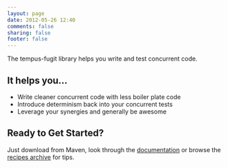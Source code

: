```yaml
---
layout: page
date: 2012-05-26 12:40
comments: false
sharing: false
footer: false
---
```


The tempus-fugit library helps you write and test concurrent code.

## It helps you...

* Write cleaner concurrent code with less boiler plate code
* Introduce determinism back into your concurrent tests
* Leverage your synergies and generally be awesome

## Ready to Get Started?

Just download from Maven, look through the [documentation](/documentation) or browse the [recipes archive](/recipes/archives) for tips.